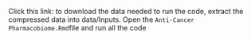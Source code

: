 Click this link: to download the data needed to run the code, extract the compressed data into data/Inputs. Open the `Anti-Cancer Pharmacobiome.Rmd`file and run all the code
